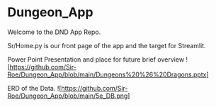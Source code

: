 # Dungeon_App

Welcome to the DND App Repo.

Sr/Home.py is our front page of the app and the target for Streamlit.

Power Point Presentation and place for future brief overview
![https://github.com/Sir-Roe/Dungeon_App/blob/main/Dungeons%20%26%20Dragons.pptx]

ERD of the Data.
![https://github.com/Sir-Roe/Dungeon_App/blob/main/5e_DB.png]
